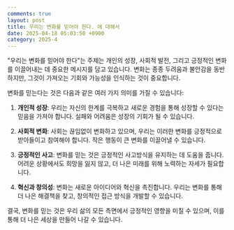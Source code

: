 ```yaml
---
comments: true
layout: post
title: 우리는 변화를 믿어야 한다. 에 대해서
date: 2025-04-18 05:03:50 +0900
category: 2025-4
---
```


"우리는 변화를 믿어야 한다"는 주제는 개인의 성장, 사회적 발전, 그리고 긍정적인 변화를 이끌어내는 데 중요한 메시지를 담고 있습니다. 변화는 종종 두려움과 불안감을 동반하지만, 그것이 가져오는 기회와 가능성을 인식하는 것이 중요합니다. 

변화를 믿는다는 것은 다음과 같은 여러 가지 의미를 가질 수 있습니다:

1. **개인적 성장**: 우리는 자신의 한계를 극복하고 새로운 경험을 통해 성장할 수 있다는 믿음을 가져야 합니다. 실패와 어려움은 성장의 기회가 될 수 있습니다.

2. **사회적 변화**: 사회는 끊임없이 변화하고 있으며, 우리는 이러한 변화를 긍정적으로 받아들이고 참여해야 합니다. 작은 행동이 큰 변화를 이끌어낼 수 있습니다.

3. **긍정적인 사고**: 변화를 믿는 것은 긍정적인 사고방식을 유지하는 데 도움을 줍니다. 어려운 상황에서도 희망을 잃지 않고, 더 나은 미래를 위해 노력하는 자세가 필요합니다.

4. **혁신과 창의성**: 변화는 새로운 아이디어와 혁신을 촉진합니다. 우리는 변화를 통해 더 나은 해결책을 찾고, 창의적인 접근 방식을 개발할 수 있습니다.

결국, 변화를 믿는 것은 우리 삶의 모든 측면에서 긍정적인 영향을 미칠 수 있으며, 이를 통해 더 나은 세상을 만들어 나갈 수 있습니다.